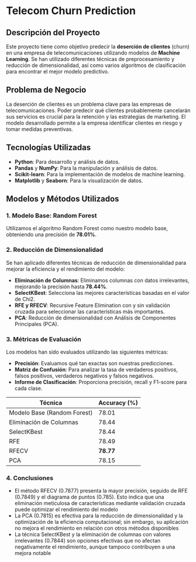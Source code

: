 # Telecom Churn Prediction

## Descripción del Proyecto
Este proyecto tiene como objetivo predecir la **deserción de clientes** (churn) en una empresa de telecomunicaciones utilizando modelos de **Machine Learning**. Se han utilizado diferentes técnicas de preprocesamiento y reducción de dimensionalidad, así como varios algoritmos de clasificación para encontrar el mejor modelo predictivo.

## Problema de Negocio
La deserción de clientes es un problema clave para las empresas de telecomunicaciones. Poder predecir qué clientes probablemente cancelarán sus servicios es crucial para la retención y las estrategias de marketing. El modelo desarrollado permite a la empresa identificar clientes en riesgo y tomar medidas preventivas.

## Tecnologías Utilizadas
- **Python**: Para desarrollo y análisis de datos.
- **Pandas** y **NumPy**: Para la manipulación y análisis de datos.
- **Scikit-learn**: Para la implementación de modelos de machine learning.
- **Matplotlib** y **Seaborn**: Para la visualización de datos.

## Modelos y Métodos Utilizados

### 1. Modelo Base: Random Forest
Utilizamos el algoritmo Random Forest como nuestro modelo base, obteniendo una precisión de **78.01%**.

### 2. Reducción de Dimensionalidad
Se han aplicado diferentes técnicas de reducción de dimensionalidad para mejorar la eficiencia y el rendimiento del modelo:
- **Eliminación de Columnas**: Eliminamos columnas con datos irrelevantes, mejorando la precisión hasta **78.44%**.
- **SelectKBest**: Selecciona las mejores características basadas en el valor de Chi2.
- **RFE y RFECV**: Recursive Feature Elimination con y sin validación cruzada para seleccionar las características más importantes.
- **PCA**: Reducción de dimensionalidad con Análisis de Componentes Principales (PCA).

### 3. Métricas de Evaluación
Los modelos han sido evaluados utilizando las siguientes métricas:
- **Precisión**: Evaluamos qué tan exactas son nuestras predicciones.
- **Matriz de Confusión**: Para analizar la tasa de verdaderos positivos, falsos positivos, verdaderos negativos y falsos negativos.
- **Informe de Clasificación**: Proporciona precisión, recall y F1-score para cada clase.

| Técnica | Accuracy (%) |
|--------|--------------|
| Modelo Base (Random Forest) | 78.01 |
| Eliminación de Columnas | 78.44 |
| SelectKBest | 78.44 |
| RFE | 78.49 |
| RFECV | **78.77** |
| PCA | 78.15 |

### 4. Conclusiones
- El método RFECV (0.7877) presenta la mayor precisión, seguido de RFE (0.7849) y el diagrama de puntos (0.785). Esto indica que una eliminación meticulosa de características mediante validación cruzada puede optimizar el rendimiento del modelo
- La PCA (0.7815) es efectiva para la reducción de dimensionalidad y la optimización de la eficiencia computacional; sin embargo, su aplicación no mejora el rendimiento en relación con otros métodos disponibles
- La técnica SelectKBest y la eliminación de columnas con valores irrelevantes (0.7844) son opciones efectivas que no afectan negativamente el rendimiento, aunque tampoco contribuyen a una mejora notable
